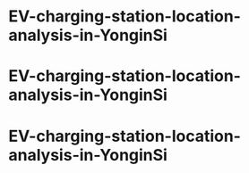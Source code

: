 # EV-charging-station-location-analysis-in-YonginSi
# EV-charging-station-location-analysis-in-YonginSi
# EV-charging-station-location-analysis-in-YonginSi
